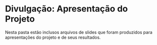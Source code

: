 # Divulgação: Apresentação do Projeto

Nesta pasta estão inclusos arquivos de slides que foram produzidos para apresentações do projeto e de seus resultados.

